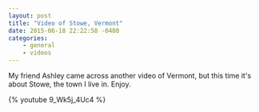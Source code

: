 ```yaml
---
layout: post
title: "Video of Stowe, Vermont"
date: 2015-06-18 22:22:58 -0400
categories: 
    - general
    - videos
---
```

My friend Ashley came across another video of Vermont, but this time it's about Stowe, the town I live in. Enjoy.

{% youtube 9_Wk5j_4Uc4 %}
